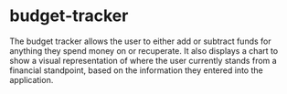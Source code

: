# budget-tracker

The budget tracker allows the user to either add or subtract funds for anything they spend money on or recuperate. It also displays a chart to show a visual representation of where the user currently stands from a financial standpoint, based on the information they entered into the application.
